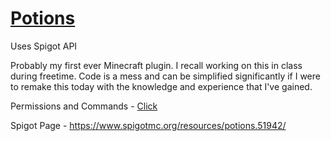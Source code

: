 # [Potions](https://www.spigotmc.org/resources/potions.51942/)
Uses Spigot API 

Probably my first ever Minecraft plugin. I recall working on this in class during freetime. Code is a mess and can be simplified significantly if I were to remake this today with the knowledge and experience that I've gained. 

Permissions and Commands - [Click](/info.md)

Spigot Page - https://www.spigotmc.org/resources/potions.51942/
